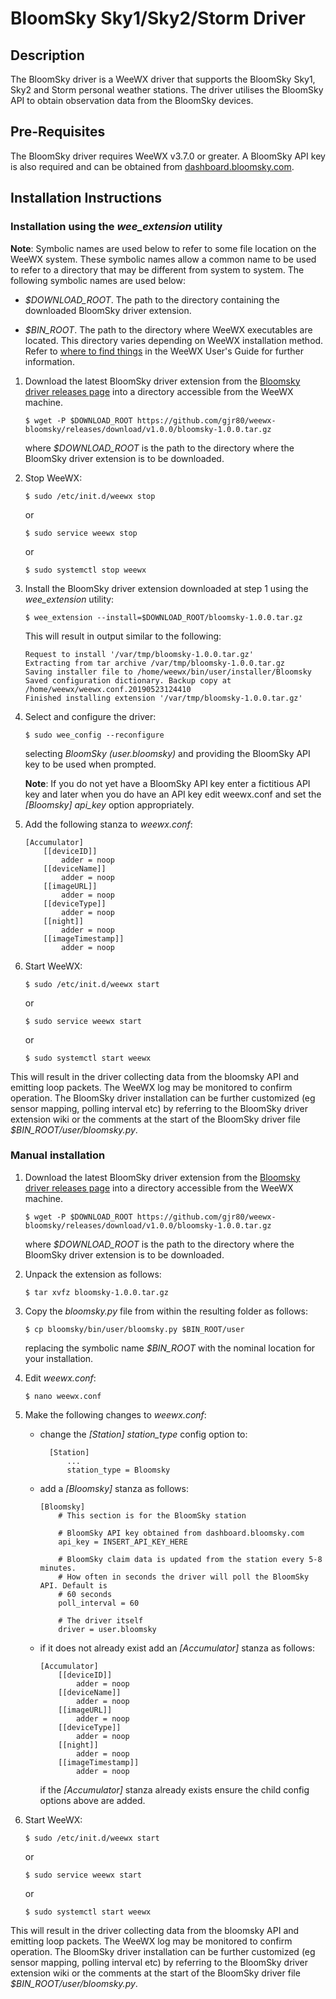 # BloomSky Sky1/Sky2/Storm Driver #

## Description ##

The BloomSky driver is a WeeWX driver that supports the BloomSky Sky1, Sky2 and Storm personal weather stations. The driver utilises the BloomSky API to obtain observation data from the BloomSky devices.

## Pre-Requisites ##

The BloomSky driver requires WeeWX v3.7.0 or greater. A BloomSky API key is also required and can be obtained from [dashboard.bloomsky.com](dashboard.bloomsky.com).

## Installation Instructions ##

### Installation using the *wee_extension* utility ###

**Note**:   Symbolic names are used below to refer to some file location on the WeeWX system. These symbolic names allow a common name to be used to refer to a directory that may be different from system to system. The following symbolic names are used below:

-   *$DOWNLOAD_ROOT*. The path to the directory containing the downloaded BloomSky driver extension.

-   *$BIN_ROOT*. The path to the directory where WeeWX executables are located. This directory varies depending on WeeWX installation method. Refer to [where to find things](http://weewx.com/docs/usersguide.htm#Where_to_find_things) in the WeeWX User's Guide for further information.

1.  Download the latest BloomSky driver extension from the [Bloomsky driver releases page](https://github.com/gjr80/weewx-bloomsky/releases) into a directory accessible from the WeeWX machine.

        $ wget -P $DOWNLOAD_ROOT https://github.com/gjr80/weewx-bloomsky/releases/download/v1.0.0/bloomsky-1.0.0.tar.gz

    where *$DOWNLOAD_ROOT* is the path to the directory where the BloomSky driver extension is to be downloaded.

1.  Stop WeeWX:

        $ sudo /etc/init.d/weewx stop

    or

        $ sudo service weewx stop
        
    or
    
        $ sudo systemctl stop weewx

1.  Install the BloomSky driver extension downloaded at step 1 using the *wee_extension* utility:

        $ wee_extension --install=$DOWNLOAD_ROOT/bloomsky-1.0.0.tar.gz

    This will result in output similar to the following:

        Request to install '/var/tmp/bloomsky-1.0.0.tar.gz'
        Extracting from tar archive /var/tmp/bloomsky-1.0.0.tar.gz
        Saving installer file to /home/weewx/bin/user/installer/Bloomsky
        Saved configuration dictionary. Backup copy at /home/weewx/weewx.conf.20190523124410
        Finished installing extension '/var/tmp/bloomsky-1.0.0.tar.gz'

1.  Select and configure the driver:

        $ sudo wee_config --reconfigure

    selecting *BloomSky (user.bloomsky)* and providing the BloomSky API key to be used when prompted.
    
    **Note**: If you do not yet have a BloomSky API key enter a fictitious API key and later when you do have an API key edit weewx.conf and set the *[Bloomsky] api_key* option appropriately.

1.  Add the following stanza to *weewx.conf*:

        [Accumulator]
            [[deviceID]]
                adder = noop
            [[deviceName]]
                adder = noop
            [[imageURL]]
                adder = noop
            [[deviceType]]
                adder = noop
            [[night]]
                adder = noop
            [[imageTimestamp]]
                adder = noop

1.  Start WeeWX:

        $ sudo /etc/init.d/weewx start

    or

        $ sudo service weewx start
        
    or
    
        $ sudo systemctl start weewx

This will result in the driver collecting data from the bloomsky API and emitting loop packets. The WeeWX log may be monitored to confirm operation. The BloomSky driver installation can be further customized (eg sensor mapping,
polling interval etc) by referring to the BloomSky driver extension wiki or the comments at the start of the BloomSky driver file *$BIN_ROOT/user/bloomsky.py*.

### Manual installation ###

1.  Download the latest BloomSky driver extension from the [Bloomsky driver releases page](https://github.com/gjr80/weewx-bloomsky/releases) into a directory accessible from the WeeWX machine.

        $ wget -P $DOWNLOAD_ROOT https://github.com/gjr80/weewx-bloomsky/releases/download/v1.0.0/bloomsky-1.0.0.tar.gz

    where *$DOWNLOAD_ROOT* is the path to the directory where the BloomSky driver extension is to be downloaded.

1.  Unpack the extension as follows:

        $ tar xvfz bloomsky-1.0.0.tar.gz

1.  Copy the *bloomsky.py* file from within the resulting folder as follows:

        $ cp bloomsky/bin/user/bloomsky.py $BIN_ROOT/user

    replacing the symbolic name *$BIN_ROOT* with the nominal location for your installation.

1.  Edit *weewx.conf*:

        $ nano weewx.conf

1.  Make the following changes to *weewx.conf*:

    - change the *[Station] station_type* config option to:

            [Station]
                ...
                station_type = Bloomsky

    -   add a *[Bloomsky]* stanza as follows:

            [Bloomsky]
                # This section is for the BloomSky station
    
                # BloomSky API key obtained from dashboard.bloomsky.com
                api_key = INSERT_API_KEY_HERE
    
                # BloomSky claim data is updated from the station every 5-8 minutes.
                # How often in seconds the driver will poll the BloomSky API. Default is
                # 60 seconds
                poll_interval = 60
    
                # The driver itself
                driver = user.bloomsky

    -   if it does not already exist add an *[Accumulator]* stanza as follows:

            [Accumulator]
                [[deviceID]]
                    adder = noop
                [[deviceName]]
                    adder = noop
                [[imageURL]]
                    adder = noop
                [[deviceType]]
                    adder = noop
                [[night]]
                    adder = noop
                [[imageTimestamp]]
                    adder = noop

        if the *[Accumulator]* stanza already exists ensure the child config options above are added.

1.  Start WeeWX:

        $ sudo /etc/init.d/weewx start

    or

        $ sudo service weewx start
        
    or
    
        $ sudo systemctl start weewx

This will result in the driver collecting data from the bloomsky API and emitting loop packets. The WeeWX log may be monitored to confirm operation. The BloomSky driver installation can be further customized (eg sensor mapping,
polling interval etc) by referring to the BloomSky driver extension wiki or the comments at the start of the BloomSky driver file *$BIN_ROOT/user/bloomsky.py*.
